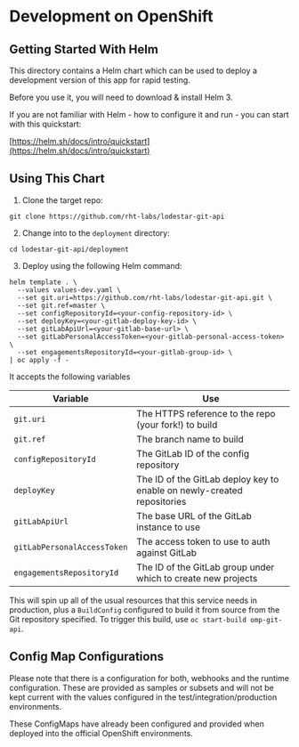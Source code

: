 # Development on OpenShift

## Getting Started With Helm

This directory contains a Helm chart which can be used to deploy a development version of this app for rapid testing.

Before you use it, you will need to download & install Helm 3.

If you are not familiar with Helm - how to configure it and run - you can start with this quickstart:

[https://helm.sh/docs/intro/quickstart](https://helm.sh/docs/intro/quickstart)

## Using This Chart

1. Clone the target repo:

```
git clone https://github.com/rht-labs/lodestar-git-api
```

2. Change into to the `deployment` directory:

```
cd lodestar-git-api/deployment
```

3. Deploy using the following Helm command:

```shell script
helm template . \
  --values values-dev.yaml \
  --set git.uri=https://github.com/rht-labs/lodestar-git-api.git \
  --set git.ref=master \
  --set configRepositoryId=<your-config-repository-id> \
  --set deployKey=<your-gitlab-deploy-key-id> \
  --set gitLabApiUrl=<your-gitlab-base-url> \
  --set gitLabPersonalAccessToken=<your-gitlab-personal-access-token> \
  --set engagementsRepositoryId=<your-gitlab-group-id> \
| oc apply -f -
```

It accepts the following variables

| Variable  | Use  |
|---|---|
| `git.uri`  | The HTTPS reference to the repo (your fork!) to build  |
| `git.ref`  | The branch name to build  |
| `configRepositoryId`  | The GitLab ID of the config repository  |
| `deployKey`  | The ID of the GitLab deploy key to enable on newly-created repositories  |
| `gitLabApiUrl`  | The base URL of the GitLab instance to use  |
| `gitLabPersonalAccessToken`  | The access token to use to auth against GitLab  |
| `engagementsRepositoryId`  | The ID of the GitLab group under which to create new projects  |

This will spin up all of the usual resources that this service needs in production, plus a `BuildConfig` configured to build it from source from the Git repository specified. To trigger this build, use `oc start-build omp-git-api`.

## Config Map Configurations

Please note that there is a configuration for both, webhooks and the runtime configuration.  These are provided as samples or subsets and will not be kept current with the values configured in the test/integration/production environments.

These ConfigMaps have already been configured and provided when deployed into the official OpenShift environments.  
